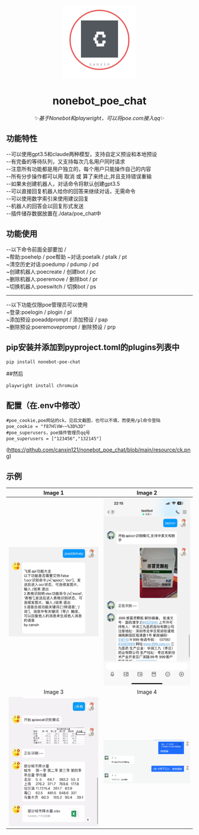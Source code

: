 <p align="center">
<a href="https://github.com/canxin121/nonebot_poe_chat"><img src="https://github.com/canxin121/nonebot_paddle_ocr/blob/main/demo/logo_transparent.png" width="200" height="200" alt="nonebot_poe_chat"></a>
</p>
<div align="center">

# nonebot_poe_chat

✨*基于Nonebot和playwright，可以将poe.com接入qq*✨

<div align="left">
 
## 功能特性
--可以使用gpt3.5和claude两种模型，支持自定义预设和本地预设  
--有完备的等待队列，又支持每次几名用户同时请求  
--注意所有功能都是用户独立的，每个用户只能操作自己的内容  
--所有分步操作都可以用 取消 或 算了来终止,并且支持错误重输  
--如果未创建机器人，对话命令将默认创建gpt3.5  
--可以直接回复机器人给你的回答来继续对话，无需命令  
--可以使用数字索引来使用建议回复  
--机器人的回答会以回复形式发送  
--插件储存数据放置在./data/poe_chat中
## 功能使用
--以下命令前面全部要加 /   
~帮助:poehelp / poe帮助
~对话:poetalk / ptalk / pt  
~清空历史对话:poedump / pdump / pd  
~创建机器人:poecreate / 创建bot / pc  
~删除机器人:poeremove / 删除bot / pr  
~切换机器人:poeswitch / 切换bot / ps  
  
************************  
--以下功能仅限poe管理员可以使用  
~登录:poelogin / plogin / pl  
~添加预设:poeaddprompt / 添加预设 / pap  
~删除预设:poeremoveprompt / 删除预设 / prp  
  
## pip安装并添加到pyproject.toml的plugins列表中  
```
pip install nonebot-poe-chat
```
##然后  
```
playwright install chromuim
```
## 配置（在.env中修改）  

```
#poe_cookie,poe网站的ck，见后文截图，也可以不填，而使用/pl命令登陆
poe_cookie = "f87HlVW~~%3D%3D"
#poe_superusers，poe插件管理员qq号
poe_superusers = ["123456","132145"]
```
(https://github.com/canxin121/nonebot_poe_chat/blob/main/resource/ck.png)
## 示例

| Image 1 | Image 2 |
|:-------:|:-------:|
| ![](https://github.com/canxin121/nonebot_api_paddle/blob/main/demo/demo%20(1).png) | ![](https://github.com/canxin121/nonebot_api_paddle/blob/main/demo/demo%20(1).jpg) |
| Image 3 | Image 4 |
| ![](https://github.com/canxin121/nonebot_api_paddle/blob/main/demo/demo%20(2).png) | ![](https://github.com/canxin121/nonebot_api_paddle/blob/main/demo/demo%20(3).png) |
